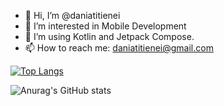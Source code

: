 - 👋 Hi, I’m @daniatitienei
- 👀 I’m interested in Mobile Development
- 🌱 I’m using Kotlin and Jetpack Compose.
- 📫 How to reach me: daniatitienei@gmail.com



[![Top Langs](https://github-readme-stats.vercel.app/api/top-langs/?username=daniatitienei&langs_count=8)](https://github.com/anuraghazra/github-readme-stats)

![Anurag's GitHub stats](https://github-readme-stats.vercel.app/api?username=daniatitienei&count_private=true)
<!---
daniatitienei/daniatitienei is a ✨ special ✨ repository because its `README.md` (this file) appears on your GitHub profile.
You can click the Preview link to take a look at your changes.
--->
